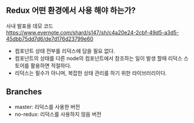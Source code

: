 ## Redux 어떤 환경에서 사용 해야 하는가?
사내 발표용 데모 코드<br>
https://www.evernote.com/shard/s147/sh/c4a20e24-2cbf-49d5-a3d5-45dbb75dd7d6/de7d176d23799e60

- 컴포넌트 상태 전부를 리덕스에 담을 필요 없다.
- 컴포넌트의 상태를 다른 node의 컴포넌트에서 참조하는 일이 발생 할때 리덕스 스토어를 활용하면 적절하다.
- 리덕스는 필수가 아니며, 복잡한 상태 관리를 하기 위한 라이브러리이다.

## Branches
- master: 리덕스를 사용한 버전
- no-redux: 리덕스를 사용하지 않음 버전
